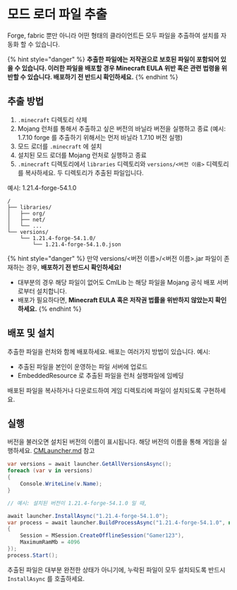 # 모드 로더 파일 추출

Forge, fabric 뿐만 아니라 어떤 형태의 클라이언트든 모두 파일을 추출하여 설치를 자동화 할 수 있습니다.

{% hint style="danger" %}
**추출한 파일에는 저작권으로 보호된 파일이 포함되어 있을 수 있습니다. 이러한 파일을 배포할 경우 Minecraft EULA 위반 혹은 관련 법령을 위반할 수 있습니다. 배포하기 전 반드시 확인하세요.**
{% endhint %}

## 추출 방법

1. `.minecraft` 디렉토리 삭제
2. Mojang 런처를 통해서 추출하고 싶은 버전의 바닐라 버전을 실행하고 종료 (예시: 1.7.10 forge 를 추출하기 위해서는 먼저 바닐라 1.7.10 버전 실행)
3. 모드 로더를 `.minecraft` 에 설치
4. 설치된 모드 로더를 Mojang 런처로 실행하고 종료
5. `.minecraft` 디렉토리에서 `libraries` 디렉토리와 `versions/<버전 이름>` 디렉토리를 복사하세요. 두 디렉토리가 추출된 파일입니다.

예시: 1.21.4-forge-54.1.0

```
/
├── libraries/
│   ├── org/
│   ├── net/
│   └── ...
└── versions/
    └── 1.21.4-forge-54.1.0/
        └── 1.21.4-forge-54.1.0.json
```

{% hint style="danger" %}
만약 versions/<버전 이름>/<버전 이름>.jar 파일이 존재하는 경우, **배포하기 전 반드시 확인하세요!**

* 대부분의 경우 해당 파일이 없어도 CmlLib 는 해당 파일을 Mojang 공식 배포 서버로부터 설치합니다.
* 배포가 필요하다면, **Minecraft EULA 혹은 저작권 법률을 위반하지 않았는지 확인하세요.**
{% endhint %}

## 배포 및 설치

추출한 파일을 런처와 함께 배포하세요. 배포는 여러가지 방법이 있습니다. 예시:

* 추출된 파일을 본인이 운영하는 파일 서버에 업로드
* EmbeddedResource 로 추출된 파일을 런처 실행파일에 임베딩

배포된 파일을 복사하거나 다운로드하여 게임 디렉토리에 파일이 설치되도록 구현하세요.

## 실행

버전을 불러오면 설치된 버전의 이름이 표시됩니다. 해당 버전의 이름을 통해 게임을 실행하세요. [CMLauncher.md](../getting-started/CMLauncher.md "mention") 참고

```csharp
var versions = await launcher.GetAllVersionsAsync();
foreach (var v in versions)
{
    Console.WriteLine(v.Name);
}

// 예시: 설치된 버전이 1.21.4-forge-54.1.0 일 때,

await launcher.InstallAsync("1.21.4-forge-54.1.0");
var process = await launcher.BuildProcessAsync("1.21.4-forge-54.1.0", new MLaunchOption
{
    Session = MSession.CreateOfflineSession("Gamer123"),
    MaximumRamMb = 4096
});
process.Start();
```

추출된 파일은 대부분 완전한 상태가 아니기에, 누락된 파일이 모두 설치되도록 반드시 `InstallAsync` 를 호출하세요.

